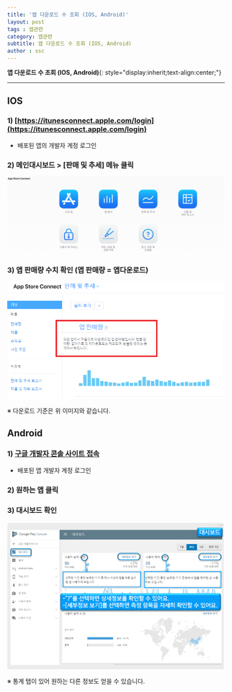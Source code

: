 ```yaml
---
title: '앱 다운로드 수 조회 (IOS, Android)'  
layout: post  
tags : 앱관련
category: 앱관련
subtitle: 앱 다운로드 수 조회 (IOS, Android)
author : ssc
---
```


**앱 다운로드 수 조회 (IOS, Android)**{: style="display:inherit;text-align:center;"}

---

## IOS

### 1) [https://itunesconnect.apple.com/login](https://itunesconnect.apple.com/login)

- 배포된 앱의 개발자 계정 로그인

### 2) 메인대시보드 > [판매 및 추세] 메뉴 클릭

![Dashboard](/assets/images/post/Dashboard.PNG)

### 3) 앱 판매량 수치 확인 (앱 판매량 = 앱다운로드)

![downCnt](/assets/images/post/downCnt.PNG)

※ 다운로드 기준은 위 이미지와 같습니다.

## Android

### 1) [구글 개발자 콘솔 사이트 접속](https://play.google.com/apps/publish)

- 배포된 앱 개발자 계정 로그인

### 2) 원하는 앱 클릭


### 3) 대시보드 확인

![googleDown](/assets/images/post/googleDown.PNG)

※ 통계 탭이 있어 원하는 다른 정보도 얻을 수 있습니다.


